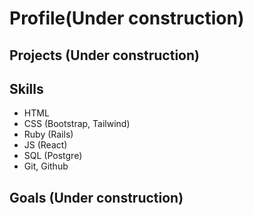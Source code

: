# Profile(Under construction)

## Projects (Under construction)

## Skills
- HTML
- CSS (Bootstrap, Tailwind)
- Ruby (Rails)
- JS (React)
- SQL (Postgre)
- Git, Github

## Goals (Under construction)
